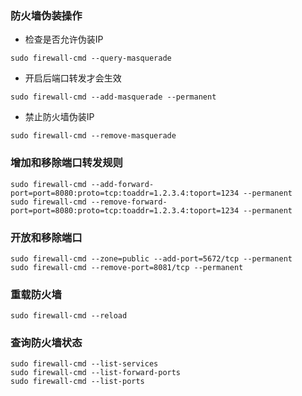 ### 防火墙伪装操作
* 检查是否允许伪装IP
```
sudo firewall-cmd --query-masquerade
```
* 开启后端口转发才会生效
```
sudo firewall-cmd --add-masquerade --permanent
```
* 禁止防火墙伪装IP
```
sudo firewall-cmd --remove-masquerade
```

### 增加和移除端口转发规则
```
sudo firewall-cmd --add-forward-port=port=8080:proto=tcp:toaddr=1.2.3.4:toport=1234 --permanent
sudo firewall-cmd --remove-forward-port=port=8080:proto=tcp:toaddr=1.2.3.4:toport=1234 --permanent
```

### 开放和移除端口
```
sudo firewall-cmd --zone=public --add-port=5672/tcp --permanent
sudo firewall-cmd --remove-port=8081/tcp --permanent
```

### 重载防火墙
```
sudo firewall-cmd --reload
```

### 查询防火墙状态
```
sudo firewall-cmd --list-services
sudo firewall-cmd --list-forward-ports
sudo firewall-cmd --list-ports
```